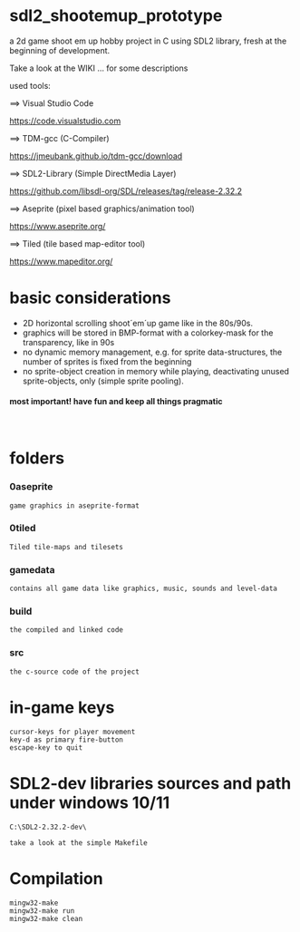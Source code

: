 # sdl2_shootemup_prototype
a 2d game shoot em up hobby project in C using SDL2 library, fresh at the beginning of development.

Take a look at the WIKI ... for some descriptions


used tools:
    

==> Visual Studio Code

https://code.visualstudio.com


==> TDM-gcc (C-Compiler) 

https://jmeubank.github.io/tdm-gcc/download
    
==> SDL2-Library (Simple DirectMedia Layer)

https://github.com/libsdl-org/SDL/releases/tag/release-2.32.2

==> Aseprite (pixel based graphics/animation tool)

https://www.aseprite.org/


==> Tiled (tile based map-editor tool)

https://www.mapeditor.org/



# basic considerations

* 2D horizontal scrolling shoot´em´up game like in the 80s/90s.
* graphics will be stored in BMP-format with a colorkey-mask for the transparency, like in 90s
* no dynamic memory management, e.g. for sprite data-structures, the number of sprites is fixed from the beginning 
* no sprite-object creation in memory while playing, deactivating unused sprite-objects, only (simple sprite pooling).


#### most important! have fun and keep all things pragmatic

<br/>

# folders

### 0aseprite

    game graphics in aseprite-format


### 0tiled

    Tiled tile-maps and tilesets


### gamedata 

    contains all game data like graphics, music, sounds and level-data

### build

    the compiled and linked code


### src

    the c-source code of the project

# in-game keys

    cursor-keys for player movement
    key-d as primary fire-button
    escape-key to quit


# SDL2-dev libraries sources and path under windows 10/11

    C:\SDL2-2.32.2-dev\

    take a look at the simple Makefile

# Compilation

    mingw32-make
    mingw32-make run
    mingw32-make clean
    
